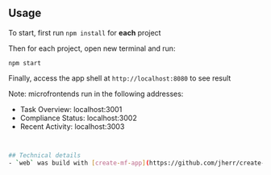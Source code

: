 ## Usage
To start, first run `npm install` for **each** project

Then for each project, open new terminal and run:
```
npm start
```

Finally, access the app shell at `http://localhost:8080` to see result

Note: microfrontends run in the following addresses:
- Task Overview: localhost:3001
- Compliance Status: localhost:3002
- Recent Activity: localhost:3003
```bash


## Technical details
- `web` was build with [create-mf-app](https://github.com/jherr/create-mf-app)
